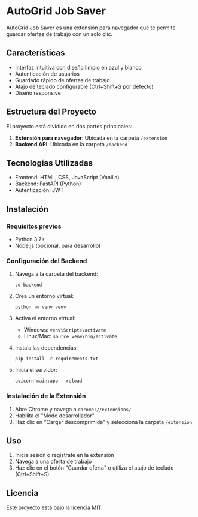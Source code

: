 # AutoGrid Job Saver

AutoGrid Job Saver es una extensión para navegador que te permite guardar ofertas de trabajo con un solo clic.

## Características

- Interfaz intuitiva con diseño limpio en azul y blanco
- Autenticación de usuarios
- Guardado rápido de ofertas de trabajo
- Atajo de teclado configurable (Ctrl+Shift+S por defecto)
- Diseño responsive

## Estructura del Proyecto

El proyecto está dividido en dos partes principales:

1. **Extensión para navegador**: Ubicada en la carpeta `/extension`
2. **Backend API**: Ubicada en la carpeta `/backend`

## Tecnologías Utilizadas

- Frontend: HTML, CSS, JavaScript (Vanilla)
- Backend: FastAPI (Python)
- Autenticación: JWT

## Instalación

### Requisitos previos

- Python 3.7+
- Node.js (opcional, para desarrollo)

### Configuración del Backend

1. Navega a la carpeta del backend:
   ```
   cd backend
   ```

2. Crea un entorno virtual:
   ```
   python -m venv venv
   ```

3. Activa el entorno virtual:
   - Windows: `venv\Scripts\activate`
   - Linux/Mac: `source venv/bin/activate`

4. Instala las dependencias:
   ```
   pip install -r requirements.txt
   ```

5. Inicia el servidor:
   ```
   uvicorn main:app --reload
   ```

### Instalación de la Extensión

1. Abre Chrome y navega a `chrome://extensions/`
2. Habilita el "Modo desarrollador"
3. Haz clic en "Cargar descomprimida" y selecciona la carpeta `/extension`

## Uso

1. Inicia sesión o regístrate en la extensión
2. Navega a una oferta de trabajo
3. Haz clic en el botón "Guardar oferta" o utiliza el atajo de teclado (Ctrl+Shift+S)

## Licencia

Este proyecto está bajo la licencia MIT.
